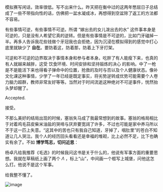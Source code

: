 模拟赛写闲话，效率很低。写不出来什么。昨天把在衡中过的这两年憋屈日子总结成了一些不带指向性的话，仿佛把一盆水凝成冰，再想得到空盆除了返工的方法都不容易。

有些事情可逆，有些事情不可逆。所谓 “嫁出去的女儿泼出去的水” 这件事本身是可逆的，只是没有人希望它真的逆转。但是有些事情是不可逆的，比如门牙磕掉一半。再多人告诉我花些钱做个牙冠我也会拒绝，因为沉浸在模拟得到的感觉中打心底里就缺少了 **自在**。要防着这，防着那，防着上下牙打架。

可逆和不可逆的边界取决于事情本身和参与者本身。吃胖了有人能瘦下来，也真的有人就越来越胖，这受 饮食环境、时间安排和坚持锻炼的决心 的影响。中了一枪是不是能活下来也得看子弹命中的位置，抢救的及时与否以及个人健康状态。像补文化课这种事情，少学了一年已经是既定事实，将劣势逆转成优势可能需要个人卷力脑力超群，教师非常友好等等。当然对于时间流逝这种绝对不可逆事件，恍然抬头梦却醒了。

Accepted.

接受。

不那么美好的结局出现的时候，塞翁失马成了我最常想到的故事。塞翁的格局相比于对着鸡毛蒜皮柴米油盐的哭啼与厌弃要宽阔了许多，不过也可能是家中养马所以不于这一匹上失意。“这其中的苦也只有我自己知道，牙掉了，咽肚里”的苍白不知道让几人哭泣。我个人的经历回头看看还是幸福的堆砌，比上必然不足，比下也确实有余了。不如 **博学笃志，切问近思**：

杨卓凡给我推荐《毛选》的时候我问这书是关于什么的，他说有军事方面的重要思想。我就在草稿纸上画了两个 $\Lambda$ ，标上“山”，中间画一个框写上城堡，问他这怎么打。他说不是这个军事。

给我整不懂了。

![image](https://img2022.cnblogs.com/blog/1797571/202207/1797571-20220711192259354-698575064.png)
